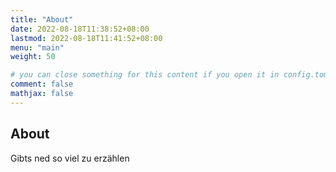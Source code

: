```yaml
---
title: "About"
date: 2022-08-18T11:38:52+08:00
lastmod: 2022-08-18T11:41:52+08:00
menu: "main"
weight: 50

# you can close something for this content if you open it in config.toml.
comment: false
mathjax: false
---
```


## About

Gibts ned so viel zu erzählen
